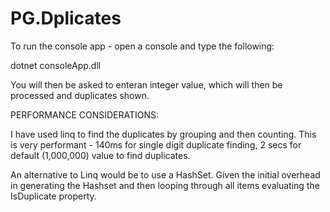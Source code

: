 # PG.Dplicates

To run the console app - open a console and type the following:

dotnet consoleApp.dll

You will then be asked to enteran integer value, which will then be processed and duplicates shown.


PERFORMANCE CONSIDERATIONS:

I have used linq to find the duplicates by grouping and then counting. This is very performant - 140ms for single digit duplicate finding, 2 secs for default (1,000,000) value to find duplicates.

An alternative to Linq would be to use a HashSet.  Given the initial overhead in generating the Hashset and then looping through all items evaluating the IsDuplicate property.
